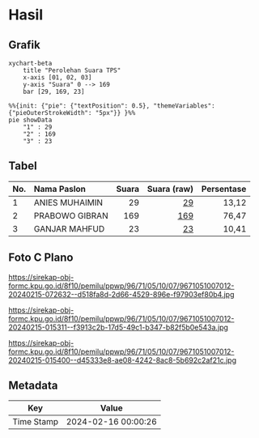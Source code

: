 # Hasil

## Grafik

```mermaid
xychart-beta
    title "Perolehan Suara TPS"
    x-axis [01, 02, 03]
    y-axis "Suara" 0 --> 169
    bar [29, 169, 23]
```

```mermaid
%%{init: {"pie": {"textPosition": 0.5}, "themeVariables": {"pieOuterStrokeWidth": "5px"}} }%%
pie showData
    "1" : 29
    "2" : 169
    "3" : 23
```

## Tabel

| No. | Nama Paslon    | Suara | Suara (raw) | Persentase |
|:--- |:-------------- | -----:| -----------:| ----------:|
| 1   | ANIES MUHAIMIN | 29    | [29][p-1]   | 13,12      |
| 2   | PRABOWO GIBRAN | 169   | [169][p-2]  | 76,47      |
| 3   | GANJAR MAHFUD  | 23    | [23][p-3]   | 10,41      |


[p-1]: https://github.com/gigit-pemilu/pemilu-2024-96-papua-barat-daya/blob/main/pilpres/hitung-suara/sub/96-papua-barat-daya/sub/71-kota-sorong/sub/05-sorong-utara/sub/1007-malasilen/sub/012-tps/sub/paslon-1.txt
[p-2]: https://github.com/gigit-pemilu/pemilu-2024-96-papua-barat-daya/blob/main/pilpres/hitung-suara/sub/96-papua-barat-daya/sub/71-kota-sorong/sub/05-sorong-utara/sub/1007-malasilen/sub/012-tps/sub/paslon-2.txt
[p-3]: https://github.com/gigit-pemilu/pemilu-2024-96-papua-barat-daya/blob/main/pilpres/hitung-suara/sub/96-papua-barat-daya/sub/71-kota-sorong/sub/05-sorong-utara/sub/1007-malasilen/sub/012-tps/sub/paslon-3.txt

## Foto C Plano

https://sirekap-obj-formc.kpu.go.id/8f10/pemilu/ppwp/96/71/05/10/07/9671051007012-20240215-072632--d518fa8d-2d66-4529-896e-f97903ef80b4.jpg

https://sirekap-obj-formc.kpu.go.id/8f10/pemilu/ppwp/96/71/05/10/07/9671051007012-20240215-015311--f3913c2b-17d5-49c1-b347-b82f5b0e543a.jpg

https://sirekap-obj-formc.kpu.go.id/8f10/pemilu/ppwp/96/71/05/10/07/9671051007012-20240215-015400--d45333e8-ae08-4242-8ac8-5b692c2af21c.jpg


## Metadata

| Key        | Value               |
| ---------- | ------------------- |
| Time Stamp | 2024-02-16 00:00:26 |



